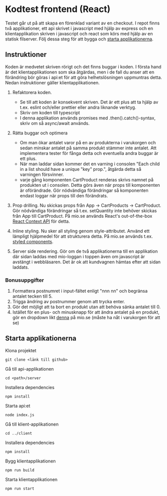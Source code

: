 # Kodtest frontend (React)

Testet går ut på att skapa en förenklad variant av en checkout.
I repot finns två applikationer, ett api skrivet i javascript med hjälp av express och en klientapplikation skriven i javascript och react som körs med hjälp av en statisk filserver.
Följ dessa steg för att bygga och [starta applikationerna](#starta-applikationerna).

## Instruktioner

Koden är medvetet skriven rörigt och det finns buggar i koden. I första hand är det klientapplikationen som ska åtgärdas, men i de fall du anser att en förändring bör göras i api:et för att göra helhetslösningen uppmuntras detta. Nedan instruktioner gäller klientapplikationen.

1. Refaktorera koden.

    * Se till att koden är konsekvent skriven. Det är ett plus att ta hjälp av t.ex. eslint och/eller prettier eller andra liknande verktyg.
    * Skriv om koden till typescript
    * I denna applikation används promises med .then().catch()-syntax, skriv om så async/await används.

2. Rätta buggar och optimera

    * Om man ökar antalet varor på en av produkterna i varukorgen och sedan minskar antalet på samma produkt stämmer inte antalet. Att implementera tester för fånga detta och eventuella andra buggar är ett plus.
    * När man laddar sidan kommer det en varning i consolen "Each child in a list should have a unique "key" prop.", åtgärda detta så varningen försvinner.
    * varje gång komponenten CartProduct renderas skrivs namnet på produkten ut i consolen. Detta görs även när props till komponenten är oförändrade. Gör nödvändiga förändringar så komponenten endast loggar när props till den förändrats.

3. Prop drilling. Nu skickas props från App -> CartProducts -> CartProduct. Gör nödvändiga förändringar så t.ex. setQuantity inte behöver skickas från App till CartProduct. På mio.se används React's out-of-the-box [React Context API](https://react.dev/reference/react/createContext) för detta.

4. Inline styling. Nu sker all styling genom style-attributet. Använd ett lämpligt hjälpmedel för att strukturera detta. På mio.se används t.ex. [styled components](https://styled-components.com/). 

5. Server side rendering. Gör om de två applikationerna till en applikation där sidan laddas med
mio-loggan i toppen även om javascript är avstängt i webbläsaren. Det är ok att kundvagnen hämtas efter att sidan laddats.

### Bonusuppgifter

1. Formattera postnumret i input-fältet enligt "nnn nn" och begränsa antalet tecken till 5.
2. Trigga ändring av postnummer genom att trycka enter.
3. Gör det möjligt att ta bort en produkt utan att behöva sänka antalet till 0.
4. Istället för en plus- och minusknapp för att ändra antalet på en produkt, gör en dropdown likt [denna](https://www.mio.se/varukorg) på mio.se (måste ha nåt i varukorgen för att se)

## Starta applikationerna

Klona projektet

```
git clone <länk till github>
```

Gå till api-applikationen
```
cd <path>/server
```

Installera dependencies
```
npm install
```

Starta api:et
```
node index.js
```

Gå till klient-applikationen
```
cd ../client
```

Installera dependencies
```
npm install
```

Bygg klientapplikationen
```
npm run build
```

Starta klientapplikationen
```
npm run start
```
